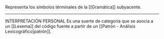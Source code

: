 Representa los símbolos términales de la [[Gramática]] subyacente.
***
INTERPRETACIÓN PERSONAL
Es una suerte de categoría que se asocia a un [[Lexema]] del código fuente a partir de un [[Patrón - Análisis Lexicográfico|patrón]].